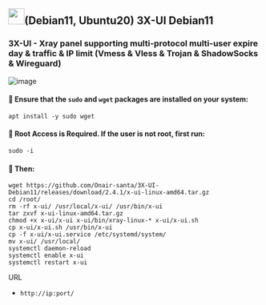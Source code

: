 ## <a href="#"><img src="https://github.com/vpnhood/VpnHood/wiki/images/logo-linux.png" width="32" height="32"></a>(Debian11, Ubuntu20) 3X-UI Debian11
### 3X-UI - Xray panel supporting multi-protocol multi-user expire day & traffic & IP limit (Vmess & Vless & Trojan & ShadowSocks & Wireguard)

![image](https://github.com/Onair-santa/Fail2ban-1-click/assets/42511409/0d8d0f7e-4e6f-4d31-8d59-81049d15137a)
#### 💠  Ensure that the `sudo` and `wget` packages are installed on your system:

```
apt install -y sudo wget
```

#### 💠 Root Access is Required. If the user is not root, first run:

```
sudo -i
```

#### 💠 Then:

```
wget https://github.com/Onair-santa/3X-UI-Debian11/releases/download/2.4.1/x-ui-linux-amd64.tar.gz
cd /root/
rm -rf x-ui/ /usr/local/x-ui/ /usr/bin/x-ui
tar zxvf x-ui-linux-amd64.tar.gz
chmod +x x-ui/x-ui x-ui/bin/xray-linux-* x-ui/x-ui.sh
cp x-ui/x-ui.sh /usr/bin/x-ui
cp -f x-ui/x-ui.service /etc/systemd/system/
mv x-ui/ /usr/local/
systemctl daemon-reload
systemctl enable x-ui
systemctl restart x-ui
```
URL
- `http://ip:port/`

